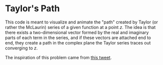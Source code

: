 # Taylor's Path

This code is meant to visualize and animate the "path" created by Taylor (or rather the McLaurin) series of a given function at a point _z_.  The idea is that there exists a two-dimensional vector formed by the real and imaginary parts of each term in the series, and if these vectors are attached end to end, they create a path in the complex plane the Taylor series traces out converging to _z_.

The inspiration of this problem came from [this tweet](https://twitter.com/math_wilkinson/status/1302244304094744577?s=20).

